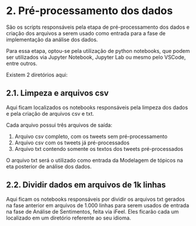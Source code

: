 # 2. Pré-processamento dos dados

São os scripts responsáveis pela etapa de pré-processamento dos dados e criação dos arquivos a serem usado como entrada para a fase de implementação da análise dos dados.

Para essa etapa, optou-se pela utilização de python notebooks, que podem ser utilizados via Jupyter Notebook, Jupyter Lab ou mesmo pelo VSCode, entre outros.

Existem 2 diretórios aqui:

## 2.1. Limpeza e arquivos csv

Aqui ficam localizados os notebooks responsáveis pela limpeza dos dados e pela criação de arquivos csv e txt.

Cada arquivo possui três arquivos de saída:

1. Arquivo csv completo, com os tweets sem pré-processamento
2. Arquivo csv com os tweets já pré-processados
3. Arquivo txt contendo somente os textos dos tweets pré-processados

O arquivo txt será o utilizado como entrada da Modelagem de tópicos na eta posterior de análise dos dados.

## 2.2. Dividir dados em arquivos de 1k linhas

Aqui ficam os notebooks responsáveis por dividir os arquivos txt gerados na fase anterior em arquivos de 1.000 linhas para serem usados de entrada na fase de Análise de Sentimentos, feita via iFeel. Eles ficarão cada um localizado em um diretório referente ao seu idioma.
